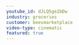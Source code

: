 ```yaml
---
youtube_id: dJLQ5ge2bDw
industry: groceries
customer: beesmarketplace
video-type: cinematic
featured: true
---
```



